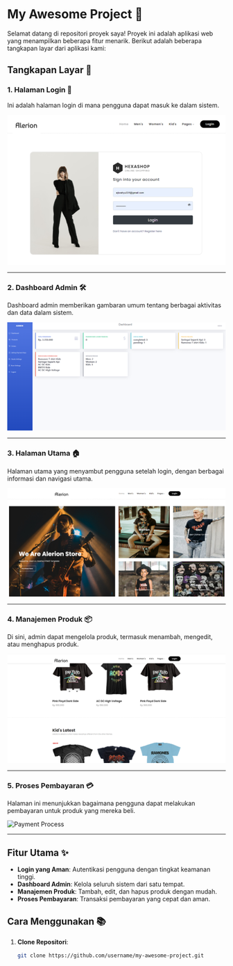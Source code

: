 # My Awesome Project 🚀

Selamat datang di repositori proyek saya! Proyek ini adalah aplikasi web yang menampilkan beberapa fitur menarik. Berikut adalah beberapa tangkapan layar dari aplikasi kami:

## Tangkapan Layar 📸

### 1. Halaman Login 🔐

Ini adalah halaman login di mana pengguna dapat masuk ke dalam sistem.

![Login Page](screenshot/login.png)

---

### 2. Dashboard Admin 🛠️

Dashboard admin memberikan gambaran umum tentang berbagai aktivitas dan data dalam sistem.

![Admin Dashboard](screenshot/admin.png)

---

### 3. Halaman Utama 🏠

Halaman utama yang menyambut pengguna setelah login, dengan berbagai informasi dan navigasi utama.

![Home Page](screenshot/home.png)

---

### 4. Manajemen Produk 📦

Di sini, admin dapat mengelola produk, termasuk menambah, mengedit, atau menghapus produk.

![Product Management](screenshot/product.png)

---

### 5. Proses Pembayaran 💳

Halaman ini menunjukkan bagaimana pengguna dapat melakukan pembayaran untuk produk yang mereka beli.

![Payment Process](screenshot/payment.png)

---

## Fitur Utama ✨

- **Login yang Aman**: Autentikasi pengguna dengan tingkat keamanan tinggi.
- **Dashboard Admin**: Kelola seluruh sistem dari satu tempat.
- **Manajemen Produk**: Tambah, edit, dan hapus produk dengan mudah.
- **Proses Pembayaran**: Transaksi pembayaran yang cepat dan aman.

## Cara Menggunakan 📚

1. **Clone Repositori**:
   ```bash
   git clone https://github.com/username/my-awesome-project.git
